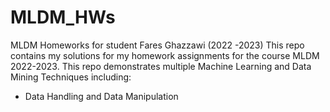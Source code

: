 # MLDM_HWs
MLDM Homeworks for student Fares Ghazzawi (2022 -2023) 
This repo contains my solutions for my homework assignments for the course MLDM 2022-2023.
This repo demonstrates multiple Machine Learning and Data Mining Techniques including:
- Data Handling and Data Manipulation 
